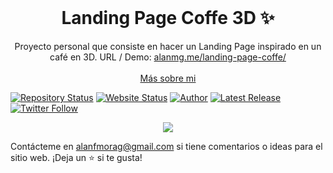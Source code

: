 <!-- PROJECT LOGO -->
<br />
<p align="center">
  <h1 align="center">Landing Page Coffe 3D ✨</h1>

  <p align="center">
    Proyecto personal que consiste en hacer un Landing Page inspirado en un café en 3D. URL / Demo: 
    <a href="https://alanmg.me/landing-page-coffe/">alanmg.me/landing-page-coffe/</a>
    <br />
    <br />
    <a href="https://www.alanfmorag.tech/">Más sobre mi</a>
  </p>
</p>

[![Repository Status](https://img.shields.io/badge/Repository%20Status-Maintained-dark%20green.svg?style=for-the-badge)](https://github.com/alanmgg/Landing-Page-Coffe-3D)
[![Website Status](https://img.shields.io/badge/Website%20Status-Online-green?style=for-the-badge)](https://alanmg.me/landing-page-coffe/)
[![Author](https://img.shields.io/badge/Author-Alan%20Francisco%20Mora%20G-blue.svg?style=for-the-badge)](https://github.com/alanmgg)
[![Latest Release](https://img.shields.io/badge/Latest%20Release-30%20Oct%202022-yellow.svg?style=for-the-badge)](https://github.com/alanmgg/Landing-Page-Coffe-3D/commits/main)
[![Twitter Follow](https://img.shields.io/twitter/follow/alanmgggg?color=ffcc66&logo=twitter&logoColor=ffffff&style=for-the-badge)](https://twitter.com/alanmgggg)

<p align="center">
  <kbd>
    <img src="landing-page-coffe.gif"></img>
  </kbd>
</p>

Contácteme en alanfmorag@gmail.com si tiene comentarios o ideas para el sitio web. ¡Deja un ⭐ si te gusta!
